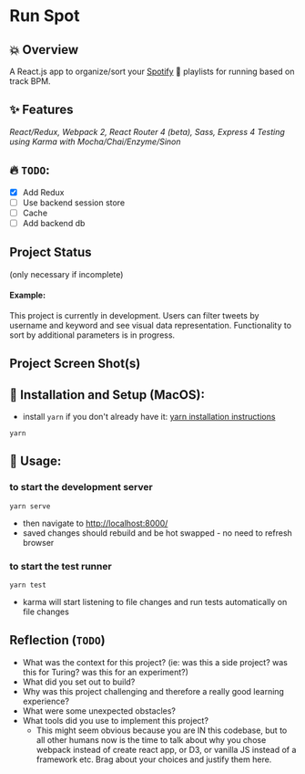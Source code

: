 
# Run Spot

## :boom: Overview

A React.js app to organize/sort your [Spotify](https://www.spotify.com/) :musical_note: playlists for running based on track BPM. 

## :sparkles: Features

_React/Redux, Webpack 2, React Router 4 (beta), Sass, Express 4_
_Testing using Karma with Mocha/Chai/Enzyme/Sinon_


## :fire: `TODO`:
- [x] Add Redux
- [ ] Use backend session store
- [ ] Cache
- [ ] Add backend db

## Project Status
(only necessary if incomplete)

#### Example:

This project is currently in development. Users can filter tweets by username and keyword and see visual data representation. Functionality to sort by additional parameters is in progress.

## Project Screen Shot(s)

## :wrench: Installation and Setup (MacOS):

- install `yarn` if you don't already have it: [yarn installation instructions](https://yarnpkg.com/en/docs/getting-started)

```
yarn
```

## :tada: Usage:

### to start the development server
```
yarn serve
```

- then navigate to [http://localhost:8000/](http://localhost:8000/)
- saved changes should rebuild and be hot swapped - no need to refresh browser

### to start the test runner
```
yarn test
```

- karma will start listening to file changes and run tests automatically on file changes

## Reflection (`TODO`)

  - What was the context for this project? (ie: was this a side project? was this for Turing? was this for an experiment?)
  - What did you set out to build?
  - Why was this project challenging and therefore a really good learning experience?
  - What were some unexpected obstacles?
  - What tools did you use to implement this project?
      - This might seem obvious because you are IN this codebase, but to all other humans now is the time to talk about why you chose webpack instead of create react app, or D3, or vanilla JS instead of a framework etc. Brag about your choices and justify them here.  

